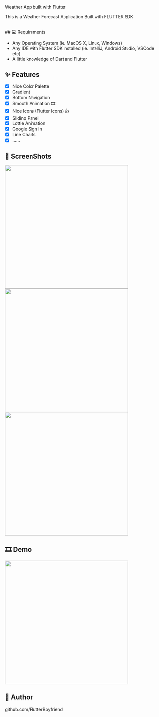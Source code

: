 Weather App built with Flutter 

This is a Weather Forecast Application Built with FLUTTER SDK

<br>
## 💻 Requirements

- Any Operating System (ie. MacOS X, Linux, Windows)
- Any IDE with Flutter SDK installed (ie. IntelliJ, Android Studio, VSCode etc)
- A little knowledge of Dart and Flutter


## ✨ Features
- [x] Nice Color Palette
- [x] Gradient
- [x] Bottom Navigation 
- [x] Smooth Animation 🎞
- [x] Nice Icons (Flutter Icons) 👍
- [x] Sliding Panel
- [x] Lottie Animation
- [x] Google Sign In
- [x] Line Charts
- [x] ......

## 📸 ScreenShots

<!-- <img src="ss/mockup.png"/> -->


<img src="ss/ss1.png" width="400">
<img src="ss/ss2.png" width="400">
<img src="ss/ss2.png" width="400">


## 🎞 Demo 

<img src="ss/ss1.png" width="400">


## 🤝 Author

<href>github.com/FlutterBoyfriend</href>
